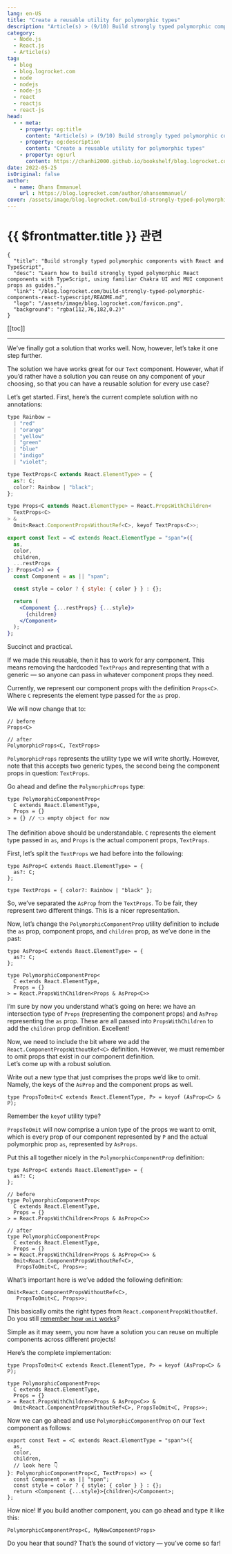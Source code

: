 ```yaml
---
lang: en-US
title: "Create a reusable utility for polymorphic types"
description: "Article(s) > (9/10) Build strongly typed polymorphic components with React and TypeScript" 
category:
  - Node.js
  - React.js
  - Article(s)
tag:
  - blog
  - blog.logrocket.com
  - node
  - nodejs
  - node-js
  - react
  - reactjs
  - react-js
head:
  - - meta:
    - property: og:title
      content: "Article(s) > (9/10) Build strongly typed polymorphic components with React and TypeScript"
    - property: og:description
      content: "Create a reusable utility for polymorphic types"
    - property: og:url
      content: https://chanhi2000.github.io/bookshelf/blog.logrocket.com/build-strongly-typed-polymorphic-components-react-typescript//create-reusable-utility-polymorphic-types.html
date: 2022-05-25
isOriginal: false
author:
  - name: Ohans Emmanuel
    url : https://blog.logrocket.com/author/ohansemmanuel/
cover: /assets/image/blog.logrocket.com/build-strongly-typed-polymorphic-components-react-typescript/banner.png
---
```


# {{ $frontmatter.title }} 관련

```component VPCard
{
  "title": "Build strongly typed polymorphic components with React and TypeScript",
  "desc": "Learn how to build strongly typed polymorphic React components with TypeScript, using familiar Chakra UI and MUI component props as guides.",
  "link": "/blog.logrocket.com/build-strongly-typed-polymorphic-components-react-typescript/README.md",
  "logo": "/assets/image/blog.logrocket.com/favicon.png",
  "background": "rgba(112,76,182,0.2)"
}
```

[[toc]]

---

<SiteInfo
  name="Build strongly typed polymorphic components with React and TypeScript"
  desc="Learn how to build strongly typed polymorphic React components with TypeScript, using familiar Chakra UI and MUI component props as guides."
  url="https://blog.logrocket.com/build-strongly-typed-polymorphic-components-react-typescript#create-reusable-utility-polymorphic-types"
  logo="/assets/image/blog.logrocket.com/favicon.png"
  preview="/assets/image/blog.logrocket.com/build-strongly-typed-polymorphic-components-react-typescript/banner.png"/>

We’ve finally got a solution that works well. Now, however, let’s take it one step further.

The solution we have works great for our `Text` component. However, what if you’d rather have a solution you can reuse on any component of your choosing, so that you can have a reusable solution for every use case?

Let’s get started. First, here’s the current complete solution with no annotations:

```jsx :collapsed-lines
type Rainbow =
  | "red"
  | "orange"
  | "yellow"
  | "green"
  | "blue"
  | "indigo"
  | "violet";

type TextProps<C extends React.ElementType> = {
  as?: C;
  color?: Rainbow | "black";
};

type Props<C extends React.ElementType> = React.PropsWithChildren<
  TextProps<C>
> &
  Omit<React.ComponentPropsWithoutRef<C>, keyof TextProps<C>>;

export const Text = <C extends React.ElementType = "span">({
  as,
  color,
  children,
  ...restProps
}: Props<C>) => {
  const Component = as || "span";

  const style = color ? { style: { color } } : {};

  return (
    <Component {...restProps} {...style}>
      {children}
    </Component>
  );
};
```

Succinct and practical.

If we made this reusable, then it has to work for any component. This means removing the hardcoded `TextProps` and representing that with a generic — so anyone can pass in whatever component props they need.

Currently, we represent our component props with the definition `Props<C>`. Where `C` represents the element type passed for the `as` prop.

We will now change that to:

```tsx
// before
Props<C>

// after 
PolymorphicProps<C, TextProps>
```

`PolymorphicProps` represents the utility type we will write shortly. However, note that this accepts two generic types, the second being the component props in question: `TextProps`.

Go ahead and define the `PolymorphicProps` type:

```tsx
type PolymorphicComponentProp<
  C extends React.ElementType,
  Props = {}
> = {} // 👈 empty object for now 
```

The definition above should be understandable. `C` represents the element type passed in `as`, and `Props` is the actual component props, `TextProps`.

First, let’s split the `TextProps` we had before into the following:

```tsx
type AsProp<C extends React.ElementType> = {
  as?: C;
};

type TextProps = { color?: Rainbow | "black" };
```

So, we’ve separated the `AsProp` from the `TextProps`. To be fair, they represent two different things. This is a nicer representation.

Now, let’s change the `PolymorphicComponentProp` utility definition to include the `as` prop, component props, and `children` prop, as we’ve done in the past:

```tsx
type AsProp<C extends React.ElementType> = {
  as?: C;
};

type PolymorphicComponentProp<
  C extends React.ElementType,
  Props = {}
> = React.PropsWithChildren<Props & AsProp<C>>
```

I’m sure by now you understand what’s going on here: we have an intersection type of `Props` (representing the component props) and `AsProp` representing the `as` prop. These are all passed into `PropsWithChildren` to add the `children` prop definition. Excellent!

Now, we need to include the bit where we add the `React.ComponentPropsWithoutRef<C>` definition. However, we must remember to omit props that exist in our component definition.  
Let’s come up with a robust solution.

Write out a new type that just comprises the props we’d like to omit. Namely, the keys of the `AsProp` and the component props as well.

```tsx
type PropsToOmit<C extends React.ElementType, P> = keyof (AsProp<C> & P);
```

Remember the `keyof` utility type?

`PropsToOmit` will now comprise a union type of the props we want to omit, which is every prop of our component represented by `P` and the actual polymorphic prop `as`, represented by `AsProps`.

Put this all together nicely in the `PolymorphicComponentProp` definition:

```tsx
type AsProp<C extends React.ElementType> = {
  as?: C;
};

// before 
type PolymorphicComponentProp<
  C extends React.ElementType,
  Props = {}
> = React.PropsWithChildren<Props & AsProp<C>>

// after
type PolymorphicComponentProp<
  C extends React.ElementType,
  Props = {}
> = React.PropsWithChildren<Props & AsProp<C>> &
  Omit<React.ComponentPropsWithoutRef<C>, 
   PropsToOmit<C, Props>>;
```

What’s important here is we’ve added the following definition:

```tsx
Omit<React.ComponentPropsWithoutRef<C>, 
   PropsToOmit<C, Props>>;
```

This basically omits the right types from `React.componentPropsWithoutRef`. Do you still [<FontIcon icon="iconfont icon-typescript"/>remember how `omit` works](https://typescriptlang.org/docs/handbook/utility-types.html#omittype-keys)?

Simple as it may seem, you now have a solution you can reuse on multiple components across different projects!

Here’s the complete implementation:

```tsx
type PropsToOmit<C extends React.ElementType, P> = keyof (AsProp<C> & P);

type PolymorphicComponentProp<
  C extends React.ElementType,
  Props = {}
> = React.PropsWithChildren<Props & AsProp<C>> &
  Omit<React.ComponentPropsWithoutRef<C>, PropsToOmit<C, Props>>;
```

Now we can go ahead and use `PolymorphicComponentProp` on our `Text` component as follows:

```tsx
export const Text = <C extends React.ElementType = "span">({
  as,
  color,
  children,
  // look here 👇
}: PolymorphicComponentProp<C, TextProps>) => {
  const Component = as || "span";
  const style = color ? { style: { color } } : {};
  return <Component {...style}>{children}</Component>;
};
```

How nice! If you build another component, you can go ahead and type it like this:

```tsx
PolymorphicComponentProp<C, MyNewComponentProps>
```

Do you hear that sound? That’s the sound of victory — you’ve come so far!